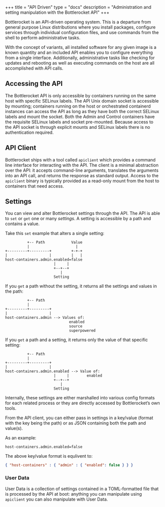 +++
title = "API Driven"
type = "docs"
description = "Administration and setting manipulation with the Bottlerocket API" 
+++

Bottlerocket is an API-driven operating system.
This is a departure from general purpose Linux distributions where you install packages, configure services through individual configuration files, and use commands from the shell to perform administrative tasks.

With the concept of variants, all installed software for any given image is a known quantity and an included API enables you to configure everything from a single interface.
Additionally, administrative tasks like checking for updates and rebooting as well as executing commands on the host are all accomplished with API calls.

## Accessing the API

The Bottlerocket API is only accessible by containers running on the same host with specific SELinux labels.
The API Unix domain socket is accessible by mounting; containers running on the host or orchestrated containerd instances can access the API as long as they have both the correct SELinux labels and mount the socket.
Both the Admin and Control containers have the requisite SELinux labels and socket pre-mounted.
Because access to the API socket is through explicit mounts and SELinux labels there is no authentication required.

## API Client

Bottlerocket ships with a tool called `apiclient` which provides a command line interface for interacting with the API.
The client is a minimal abstraction over the API: it accepts command-line arguments, translates the arguments into an API call, and returns the response as standard output.
Access to the `apiclient` binary is typically provided as a read-only mount from the host to containers that need access.

## Settings

You can view and alter Bottlerocket settings through the API.
The API is able to `set` or `get`  one or many *settings*.
A setting is accessible by a path and contains a value.

Take this `set` example that alters a single setting:

```goat
          +-- Path            Value
          |                     |
+---------+---------+         +-+-+  
|                   |         |   |
host-containers.admin.enabled=false 
                      |     |
                      +--+--+
                         |
                      Setting
```

If you `get` a path without the setting, it returns all the settings and values in the path:

```goat
          +-- Path
          |
+---------+---------+ 
|                   | 
host-containers.admin --> Values of: 
                             enabled
                             source
                             superpowered
```

If you `get` a path and a setting, it returns only the value of that specific setting:

```goat
          +-- Path
          |
+---------+---------+
|                   | 
host-containers.admin.enabled --> Value of: 
                      |     |        enabled   
                      +--+--+
                         |
                      Setting
```

Internally, these settings are either marshalled into various config formats for each related process or they are directly accessed by Bottlerocket’s own tools.

From the API client, you can either pass in settings in a key/value (format with the key being the path) or as JSON containing both the path and value(s).

As an example:

```shell
host-containers.admin.enabled=false
```

The above key/value format is equlivent to:

```json
{ "host-containers" : { "admin" : { "enabled": false } } }
```

### User Data

User Data is a collection of settings contained in a TOML-formatted file that is processed by the API at boot: anything you can manipulate using `apiclient` you can also manipulate with User Data.
